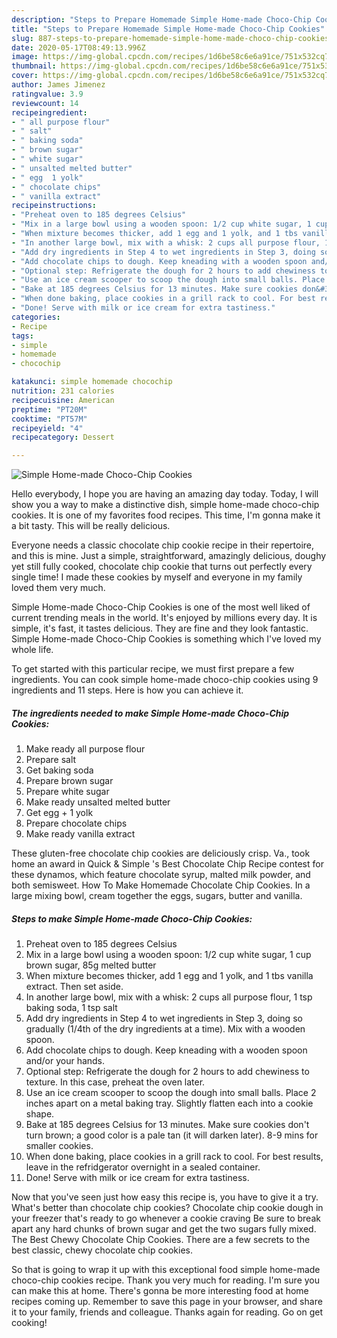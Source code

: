```yaml
---
description: "Steps to Prepare Homemade Simple Home-made Choco-Chip Cookies"
title: "Steps to Prepare Homemade Simple Home-made Choco-Chip Cookies"
slug: 887-steps-to-prepare-homemade-simple-home-made-choco-chip-cookies
date: 2020-05-17T08:49:13.996Z
image: https://img-global.cpcdn.com/recipes/1d6be58c6e6a91ce/751x532cq70/simple-home-made-choco-chip-cookies-recipe-main-photo.jpg
thumbnail: https://img-global.cpcdn.com/recipes/1d6be58c6e6a91ce/751x532cq70/simple-home-made-choco-chip-cookies-recipe-main-photo.jpg
cover: https://img-global.cpcdn.com/recipes/1d6be58c6e6a91ce/751x532cq70/simple-home-made-choco-chip-cookies-recipe-main-photo.jpg
author: James Jimenez
ratingvalue: 3.9
reviewcount: 14
recipeingredient:
- " all purpose flour"
- " salt"
- " baking soda"
- " brown sugar"
- " white sugar"
- " unsalted melted butter"
- " egg  1 yolk"
- " chocolate chips"
- " vanilla extract"
recipeinstructions:
- "Preheat oven to 185 degrees Celsius"
- "Mix in a large bowl using a wooden spoon: 1/2 cup white sugar, 1 cup brown sugar, 85g melted butter"
- "When mixture becomes thicker, add 1 egg and 1 yolk, and 1 tbs vanilla extract. Then set aside."
- "In another large bowl, mix with a whisk: 2 cups all purpose flour, 1 tsp baking soda, 1 tsp salt"
- "Add dry ingredients in Step 4 to wet ingredients in Step 3, doing so gradually (1/4th of the dry ingredients at a time). Mix with a wooden spoon."
- "Add chocolate chips to dough. Keep kneading with a wooden spoon and/or your hands."
- "Optional step: Refrigerate the dough for 2 hours to add chewiness to texture. In this case, preheat the oven later."
- "Use an ice cream scooper to scoop the dough into small balls. Place 2 inches apart on a metal baking tray. Slightly flatten each into a cookie shape."
- "Bake at 185 degrees Celsius for 13 minutes. Make sure cookies don&#39;t turn brown; a good color is a pale tan (it will darken later). 8-9 mins for smaller cookies."
- "When done baking, place cookies in a grill rack to cool. For best results, leave in the refridgerator overnight in a sealed container."
- "Done! Serve with milk or ice cream for extra tastiness."
categories:
- Recipe
tags:
- simple
- homemade
- chocochip

katakunci: simple homemade chocochip 
nutrition: 231 calories
recipecuisine: American
preptime: "PT20M"
cooktime: "PT57M"
recipeyield: "4"
recipecategory: Dessert

---
```



![Simple Home-made Choco-Chip Cookies](https://img-global.cpcdn.com/recipes/1d6be58c6e6a91ce/751x532cq70/simple-home-made-choco-chip-cookies-recipe-main-photo.jpg)

Hello everybody, I hope you are having an amazing day today. Today, I will show you a way to make a distinctive dish, simple home-made choco-chip cookies. It is one of my favorites food recipes. This time, I'm gonna make it a bit tasty. This will be really delicious.

Everyone needs a classic chocolate chip cookie recipe in their repertoire, and this is mine. Just a simple, straightforward, amazingly delicious, doughy yet still fully cooked, chocolate chip cookie that turns out perfectly every single time! I made these cookies by myself and everyone in my family loved them very much.

Simple Home-made Choco-Chip Cookies is one of the most well liked of current trending meals in the world. It's enjoyed by millions every day. It is simple, it's fast, it tastes delicious. They are fine and they look fantastic. Simple Home-made Choco-Chip Cookies is something which I've loved my whole life.


To get started with this particular recipe, we must first prepare a few ingredients. You can cook simple home-made choco-chip cookies using 9 ingredients and 11 steps. Here is how you can achieve it.

<!--inarticleads1-->

##### The ingredients needed to make Simple Home-made Choco-Chip Cookies:

1. Make ready  all purpose flour
1. Prepare  salt
1. Get  baking soda
1. Prepare  brown sugar
1. Prepare  white sugar
1. Make ready  unsalted melted butter
1. Get  egg + 1 yolk
1. Prepare  chocolate chips
1. Make ready  vanilla extract


These gluten-free chocolate chip cookies are deliciously crisp. Va., took home an award in Quick &amp; Simple &#39;s Best Chocolate Chip Recipe contest for these dynamos, which feature chocolate syrup, malted milk powder, and both semisweet. How To Make Homemade Chocolate Chip Cookies. In a large mixing bowl, cream together the eggs, sugars, butter and vanilla. 

<!--inarticleads2-->

##### Steps to make Simple Home-made Choco-Chip Cookies:

1. Preheat oven to 185 degrees Celsius
1. Mix in a large bowl using a wooden spoon: 1/2 cup white sugar, 1 cup brown sugar, 85g melted butter
1. When mixture becomes thicker, add 1 egg and 1 yolk, and 1 tbs vanilla extract. Then set aside.
1. In another large bowl, mix with a whisk: 2 cups all purpose flour, 1 tsp baking soda, 1 tsp salt
1. Add dry ingredients in Step 4 to wet ingredients in Step 3, doing so gradually (1/4th of the dry ingredients at a time). Mix with a wooden spoon.
1. Add chocolate chips to dough. Keep kneading with a wooden spoon and/or your hands.
1. Optional step: Refrigerate the dough for 2 hours to add chewiness to texture. In this case, preheat the oven later.
1. Use an ice cream scooper to scoop the dough into small balls. Place 2 inches apart on a metal baking tray. Slightly flatten each into a cookie shape.
1. Bake at 185 degrees Celsius for 13 minutes. Make sure cookies don&#39;t turn brown; a good color is a pale tan (it will darken later). 8-9 mins for smaller cookies.
1. When done baking, place cookies in a grill rack to cool. For best results, leave in the refridgerator overnight in a sealed container.
1. Done! Serve with milk or ice cream for extra tastiness.


Now that you&#39;ve seen just how easy this recipe is, you have to give it a try. What&#39;s better than chocolate chip cookies? Chocolate chip cookie dough in your freezer that&#39;s ready to go whenever a cookie craving Be sure to break apart any hard chunks of brown sugar and get the two sugars fully mixed. The Best Chewy Chocolate Chip Cookies. There are a few secrets to the best classic, chewy chocolate chip cookies. 

So that is going to wrap it up with this exceptional food simple home-made choco-chip cookies recipe. Thank you very much for reading. I'm sure you can make this at home. There's gonna be more interesting food at home recipes coming up. Remember to save this page in your browser, and share it to your family, friends and colleague. Thanks again for reading. Go on get cooking!
